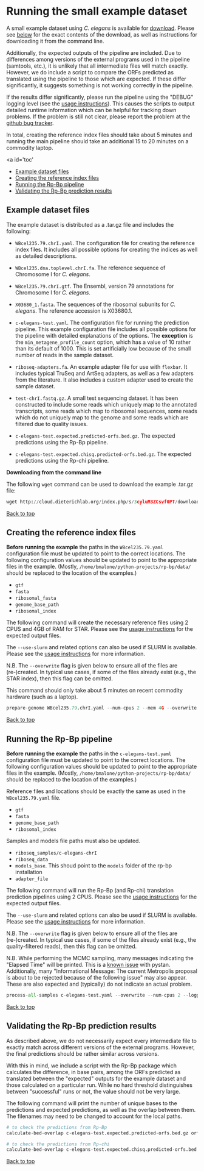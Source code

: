 
# Running the small example dataset

A small example dataset using _C. elegans_ is available for [download](http://cloud.dieterichlab.org/index.php/s/3cyluM3ZCsvf0PT/download). Please see [below](#example-dataset-files) for the exact contents of the download, as well as instructions for downloading it from the command line.

Additionally, the expected outputs of the pipeline are included. Due to differences among versions of the external programs used in the pipeline (samtools, etc.), it is unlikely that all intermediate files will match exactly. However, we do include a script to compare the ORFs predicted as translated using the pipeline to those which are expected. If these differ significantly, it suggests something is not working correctly in the pipeline.

If the results differ significantly, please run the pipeline using the "DEBUG" logging level (see the [usage instructions](usage-instructions.ipynb#logging-options)). This causes the scripts to output detailed runtime information which can be helpful for tracking down problems. If the problem is still not clear, please report the problem at the [github bug tracker](https://github.com/dieterich-lab/rp-bp/issues).

In total, creating the reference index files should take about 5 minutes and running the main pipeline should take an additional 15 to 20 minutes on a commodity laptop.

<a id='toc'</a>
* [Example dataset files](#example-dataset-files)
* [Creating the reference index files](#creating-reference-indices)
* [Running the Rp-Bp pipeline](#running-rpbp-pipeline)
* [Validating the Rp-Bp prediction results](#validating-results)

<a id="example-dataset-files"></a>

## Example dataset files

The example dataset is distributed as a .tar.gz file and includes the following:
* `WBcel235.79.chrI.yaml`. The configuration file for creating the reference index files. It includes all possible options for creating the indices as well as detailed descriptions.

* `WBcel235.dna.toplevel.chrI.fa`. The reference sequence of Chromosome I for _C. elegans_.

* `WBcel235.79.chrI.gtf`. The Ensembl, version 79 annotations for Chromosome I for _C. elegans_.

* `X03680_1.fasta`. The sequences of the ribosomal subunits for _C. elegans_. The reference accession is X03680.1.

* `c-elegans-test.yaml`. The configuration file for running the prediction pipeline. This example configuration file includes all possible options for the pipeline with detailed explanations of the options. The **exception** is the `min_metagene_profile_count` option, which has a value of 10 rather than its default of 1000. This is set artificially low because of the small number of reads in the sample dataset.

* `riboseq-adapters.fa`. An example adapter file for use with `flexbar`. It includes typical TruSeq and ArtSeq adapters, as well as a few adapters from the literature. It also includes a custom adapter used to create the sample dataset.

* `test-chrI.fastq.gz`. A small test sequencing dataset. It has been constructed to include some reads which uniquely map to the annotated transcripts, some reads which map to ribosomal sequences, some reads which do not uniquely map to the genome and some reads which are filtered due to quality issues.

* `c-elegans-test.expected.predicted-orfs.bed.gz`. The expected predictions using the Rp-Bp pipeline.

* `c-elegans-test.expected.chisq.predicted-orfs.bed.gz`. The expected predictions using the Rp-chi pipeline.

**Downloading from the command line**

The following `wget` command can be used to download the example .tar.gz file:


```python
wget http://cloud.dieterichlab.org/index.php/s/3cyluM3ZCsvf0PT/download -O c-elegans-chrI-example.tar.gz
```

[Back to top](#toc)

<a id='creating-reference-indices'></a>

## Creating the reference index files

**Before running the example** the paths in the `WBcel235.79.yaml` configuration file must be updated to point to the correct locations. The following configuration values should be updated to point to the appropriate files in the example. (Mostly, `/home/bmalone/python-projects/rp-bp/data/` should be replaced to the location of the examples.)

* `gtf`
* `fasta`
* `ribosomal_fasta`
* `genome_base_path`
* `ribosomal_index`

The following command will create the necessary reference files using 2 CPUS and 4GB of RAM for STAR. Please see the [usage instructions](usage-instructions.ipynb#creating-reference-genome-indices) for the expected output files.

The `--use-slurm` and related options can also be used if SLURM is available. Please see the [usage instructions](usage-instructions.ipynb#parallel-processing-options) for more information.

N.B. The `--overwrite` flag is given below to ensure all of the files are (re-)created. In typical use cases, if some of the files already exist (e.g., the STAR index), then this flag can be omitted.

This command should only take about 5 minutes on recent commodity hardware (such as a laptop).


```python
prepare-genome WBcel235.79.chrI.yaml --num-cpus 2 --mem 4G --overwrite --logging-level INFO
```

[Back to top](#toc)

<a id='running-rpbp-pipeline'></a>

## Running the Rp-Bp pipeline

**Before running the example** the paths in the `c-elegans-test.yaml` configuration file must be updated to point to the correct locations. The following configuration values should be updated to point to the appropriate files in the example. (Mostly, `/home/bmalone/python-projects/rp-bp/data/` should be replaced to the location of the examples.)

Reference files and locations should be exactly the same as used in the  `WBcel235.79.yaml` file.

* `gtf`
* `fasta`
* `genome_base_path`
* `ribosomal_index`

Samples and models file paths must also be updated.

* `riboseq_samples/c-elegans-chrI`
* `riboseq_data`
* `models_base`. This shoud point to the `models` folder of the rp-bp installation
* `adapter_file`

The following command will run the Rp-Bp (and Rp-chi) translation prediction pipelines using 2 CPUS. Please see the [usage instructions](usage-instructions.ipynb#running-pipelines) for the expected output files.

The `--use-slurm` and related options can also be used if SLURM is available. Please see the [usage instructions](usage-instructions.ipynb#parallel-processing-options) for more information.

N.B. The `--overwrite` flag is given below to ensure all of the files are (re-)created. In typical use cases, if some of the files already exist (e.g., the quality-filtered reads), then this flag can be omitted.

N.B. While performing the MCMC sampling, many messages indicating the "Elapsed Time" will be printed. This is a [known issue](https://github.com/stan-dev/pystan/issues/98) with pystan. Additionally, many "Informational Message: The current Metropolis proposal is about to be rejected because of the following issue" may also appear. These are also expected and (typically) do not indicate an actual problem.


```python
process-all-samples c-elegans-test.yaml --overwrite --num-cpus 2 --logging-level INFO
```

[Back to top](#toc)

<a id='validating-results'></a>

## Validating the Rp-Bp prediction results

As described above, we do not necessarily expect every intermediate file to exactly match across different versions of the external programs. However, the final predictions should be rather similar across versions.

With this in mind, we include a script with the Rp-Bp package which calculates the difference, in base pairs, among the ORFs predicted as translated between the "expected" outputs for the example dataset and those calculated on a particular run. While no hard threshold distinguishes between "successful" runs or not, the value should not be very large.

The following command will print the number of unique bases to the predictions and expected predictions, as well as the overlap between them. The filenames may need to be changed to account for the local paths.


```python
# to check the predictions from Rp-Bp
calculate-bed-overlap c-elegans-test.expected.predicted-orfs.bed.gz orf-predictions/c-elegans-chrI.test-unique.length-29.offset-12.predicted-orfs.bed.gz

# to check the predictions from Rp-chi
calculate-bed-overlap c-elegans-test.expected.chisq.predicted-orfs.bed.gz orf-predictions/c-elegans-chrI.test-unique.length-29.offset-12.chisq.predicted-orfs.bed.gz
```

[Back to top](#toc)
